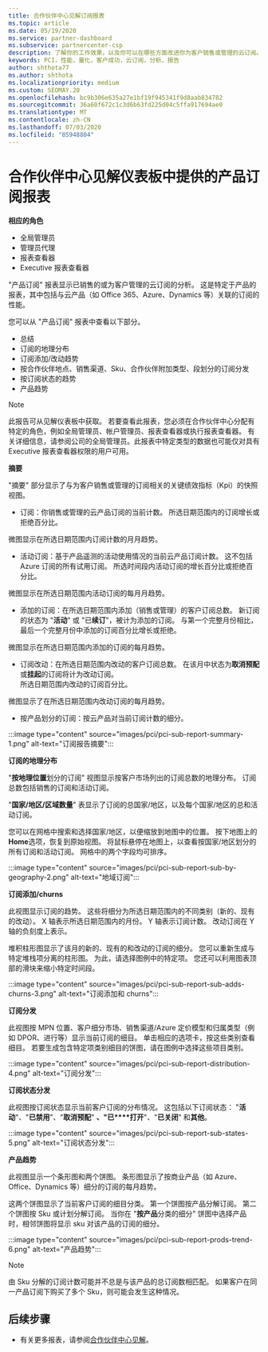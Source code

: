 ```yaml
---
title: 合作伙伴中心见解订阅报表
ms.topic: article
ms.date: 05/19/2020
ms.service: partner-dashboard
ms.subservice: partnercenter-csp
description: 了解你的工作效果，以及你可以在哪些方面改进你为客户销售或管理的云订阅。
keywords: PCI，性能，量化，客户成功，云订阅，分析，报告
author: shthota77
ms.author: shthota
ms.localizationpriority: medium
ms.custom: SEOMAY.20
ms.openlocfilehash: bc9b306e635a27e1bf19f945341f9d8aab834782
ms.sourcegitcommit: 36a60f672c1c3d6b63fd225d04c5ffa917694ae0
ms.translationtype: MT
ms.contentlocale: zh-CN
ms.lasthandoff: 07/03/2020
ms.locfileid: "85948804"
---
```

# <a name="product-subscriptions-report-available-from-the-partner-center-insights-dashboard"></a>合作伙伴中心见解仪表板中提供的产品订阅报表

**相应的角色**
- 全局管理员
- 管理员代理
- 报表查看器
- Executive 报表查看器

"产品订阅" 报表显示已销售的或为客户管理的云订阅的分析。 这是特定于产品的报表，其中包括与云产品（如 Office 365、Azure、Dynamics 等）关联的订阅的性能。

您可以从 "产品订阅" 报表中查看以下部分。

- 总结
- 订阅的地理分布
- 订阅添加/改动趋势
- 按合作伙伴地点、销售渠道、Sku、合作伙伴附加类型、段划分的订阅分发
- 按订阅状态的趋势
- 产品趋势

 > [!NOTE]
 > 此报告可从见解仪表板中获取。 若要查看此报表，您必须在合作伙伴中心分配有特定的角色，例如全局管理员、帐户管理员、报表查看器或执行报表查看器。 有关详细信息，请参阅公司的全局管理员。此报表中特定类型的数据也可能仅对具有 Executive 报表查看器权限的用户可用。

**摘要**

"摘要" 部分显示了与为客户销售或管理的订阅相关的关键绩效指标（Kpi）的快照视图。  

- 订阅：你销售或管理的云产品订阅的当前计数。
所选日期范围内的订阅增长或拒绝百分比。

微图显示在所选日期范围内订阅计数的月月趋势。

- 活动订阅：基于产品遥测的活动使用情况的当前云产品订阅计数。 这不包括 Azure 订阅的所有试用订阅。
所选时间段内活动订阅的增长百分比或拒绝百分比。

微图显示在所选日期范围内活动订阅的每月月趋势。

- 添加的订阅：在所选日期范围内添加（销售或管理）的客户订阅总数。 新订阅的状态为 "**活动**" 或 "已**续订**"，被计为添加的订阅。
与第一个完整月份相比，最后一个完整月份中添加的订阅百分比增长或拒绝。

微图显示在所选日期范围内添加的订阅的每月趋势。

- 订阅改动：在所选日期范围内改动的客户订阅总数。 在该月中状态为**取消预配**或**挂起**的订阅将计为改动订阅。  
所选日期范围内改动的订阅百分比。

微图显示了在所选日期范围内改动订阅的每月趋势。

- 按产品划分的订阅：按云产品对当前订阅计数的细分。

:::image type="content" source="images/pci/pci-sub-report-summary-1.png" alt-text="订阅报告摘要":::

**订阅的地理分布**

"**按地理位置**划分的订阅" 视图显示按客户市场列出的订阅总数的地理分布。 订阅总数包括销售的订阅和活动订阅。

"**国家/地区/区域数量**" 表显示了订阅的总国家/地区，以及每个国家/地区的总和活动订阅。

您可以在网格中搜索和选择国家/地区，以便缩放到地图中的位置。 按下地图上的**Home**选项，恢复到原始视图。 将鼠标悬停在地图上，以查看按国家/地区划分的所有订阅和活动订阅。 网格中的两个字段均可排序。

:::image type="content" source="images/pci/pci-sub-report-sub-by-geography-2.png" alt-text="地域订阅":::

**订阅添加/churns**

此视图显示订阅的趋势。 这些将细分为所选日期范围内的不同类别（新的、现有的改动）。 X 轴表示所选日期范围内的月份。 Y 轴表示订阅计数。 改动订阅在 Y 轴的负刻度上表示。 

堆积柱形图显示了该月的新的、现有的和改动的订阅的细分。 您可以重新生成与特定堆栈项分离的柱形图。 为此，请选择图例中的特定项。 您还可以利用图表顶部的滑块来缩小特定时间段。

:::image type="content" source="images/pci/pci-sub-report-sub-adds-churns-3.png" alt-text="订阅添加和 churns":::

**订阅分发**

此视图按 MPN 位置、客户细分市场、销售渠道/Azure 定价模型和归属类型（例如 DPOR、进行等）显示当前订阅的细目。 单击相应的选项卡，按这些类别查看细目。 若要生成包含特定项类别细目的饼图，请在图例中选择这些项目类别。

:::image type="content" source="images/pci/pci-sub-report-distribution-4.png" alt-text="订阅分发":::

**订阅状态分发**

此视图按订阅状态显示当前客户订阅的分布情况。 这包括以下订阅状态： "**活动**"、"**已禁用**"、"**取消预配**" **、"已****打开**"、"**已关闭**" 和**其他**。

:::image type="content" source="images/pci/pci-sub-report-sub-states-5.png" alt-text="订阅状态分发":::

**产品趋势**

此视图显示一个条形图和两个饼图。 条形图显示了按商业产品（如 Azure、Office、Dynamics 等）细分的订阅的每月趋势。

这两个饼图显示了当前客户订阅的细目分类。 第一个饼图按产品分解订阅。 第二个饼图按 Sku 或计划分解订阅。 当你在 "**按产品**分类的细分" 饼图中选择产品时，相邻饼图将显示 sku 对该产品的订阅的细分。

:::image type="content" source="images/pci/pci-sub-report-prods-trend-6.png" alt-text="产品趋势":::

> [!NOTE]
 > 由 Sku 分解的订阅计数可能并不总是与该产品的总订阅数相匹配。 如果客户在同一产品订阅下购买了多个 Sku，则可能会发生这种情况。

## <a name="next-steps"></a>后续步骤

- 有关更多报表，请参阅[合作伙伴中心见解](partner-center-insights.md)。
